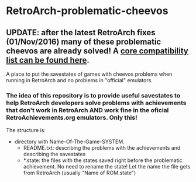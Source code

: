 # RetroArch-problematic-cheevos

## UPDATE: after the latest RetroArch fixes (01/Nov/2016) many of these problematic cheevos are already solved! A [core compatibility list can be found here](https://github.com/meleu/RetroArch-problematic-cheevos/blob/master/core_compatibility.md).

A place to put the savestates of games with cheevos problems when running in RetroArch and no problems in "official" emulators.

### The idea of this repository is to provide useful savestates to help RetroArch developers solve problems with achievements that don't work in RetroArch AND work fine in the oficial RetroAchievements.org emulators. Only this!

The structure is:

- directory with Name-Of-The-Game-SYSTEM.
  - README.txt: describing the problems with the achievements and describing the savestates
  - *.state: the files with the states saved right before the problematic achievement. No need to rename the state! Let the name the file gets from RetroArch (usually "Name of ROM.state")
